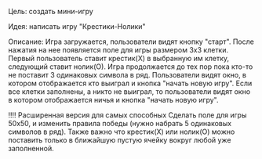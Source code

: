 Цель: создать мини-игру

Идея: написать игру "Крестики-Нолики"

Описание:
Игра загружается, пользователи видят кнопку "старт".
После нажатия на нее появляется поле для игры размером 3х3 клетки.
Первый пользователь ставит крестик(Х) в выбранную им клетку, следующий ставит нолик(О).
Игра продолжается до тех пор пока кто-то не поставит 3 одинаковых символа в ряд.
Пользователи видят окно, в котором отображается кто выиграл и кнопка "начать новую игру".
Если все клетки заполнены, а никто не выиграл, то пользователи видят окно в котором отображается ничья и кнопка "начать новую игру". 


!!!!
Расширенная версия для самых способных
Сделать поле для игры 50х50, и изменить правила победы (нужно набрать 5 одинаковых символов в ряд). Также важно что крестик(Х) или нолик(О) можно поставить только в ближайшую пустую ячейку вокруг любой уже заполненной.

